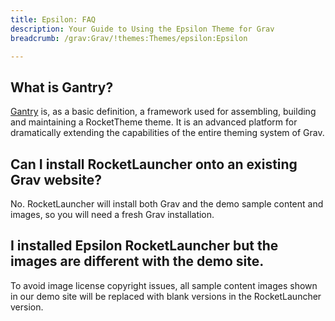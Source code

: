 ```yaml
---
title: Epsilon: FAQ
description: Your Guide to Using the Epsilon Theme for Grav
breadcrumb: /grav:Grav/!themes:Themes/epsilon:Epsilon

---
```



What is Gantry?
-----

[Gantry][gantry] is, as a basic definition, a framework used for assembling, building and maintaining a RocketTheme theme. It is an advanced platform for dramatically extending the capabilities of the entire theming system of Grav.

Can I install RocketLauncher onto an existing Grav website?
-----

No. RocketLauncher will install both Grav and the demo sample content and images, so you will need a fresh Grav installation.

I installed Epsilon RocketLauncher but the images are different with the demo site.
-----

To avoid image license copyright issues, all sample content images shown in our demo site will be replaced with blank versions in the RocketLauncher version.

[gantry]: http://gantry.org/